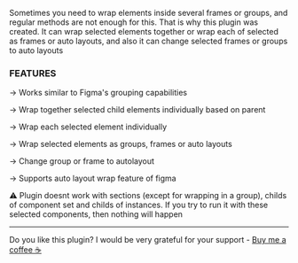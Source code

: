 Sometimes you need to wrap elements inside several frames or groups, and regular methods are not enough for this. That is why this plugin was created. It can wrap selected elements together or wrap each of selected as frames or auto layouts, and also it can change selected frames or groups to auto layouts

### **FEATURES**

→ Works similar to Figma's grouping capabilities

→ Wrap together selected child elements individually based on parent

→ Wrap each selected element individually

→ Wrap selected elements as groups, frames or auto layouts

→ Change group or frame to autolayout

→ Supports auto layout wrap feature of figma

⚠️ Plugin doesnt work with sections (except for wrapping in a group), childs of component set and childs of instances. If you try to run it with these selected components, then nothing will happen

---

Do you like this plugin? I would be very grateful for your support - [Buy me a coffee ☕](https://www.buymeacoffee.com/Denis.Solovey)
